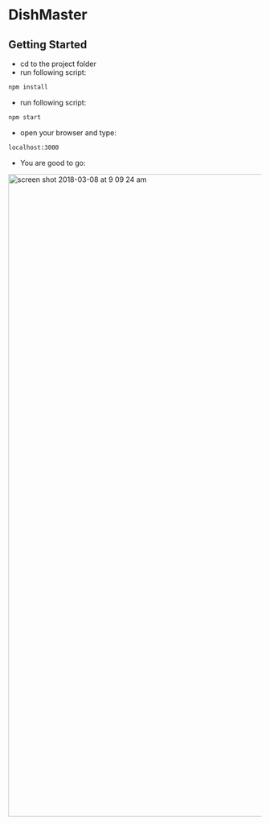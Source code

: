 # DishMaster

## Getting Started
- cd to the project folder
- run following script: 
```html
npm install
```
- run following script: 
```html
npm start
```
- open your browser and type:
```html
localhost:3000
```
- You are good to go:

<img width="1277" alt="screen shot 2018-03-08 at 9 09 24 am" src="https://user-images.githubusercontent.com/24384948/37165029-7b1c21da-22b0-11e8-8019-5b80f179560a.png">
